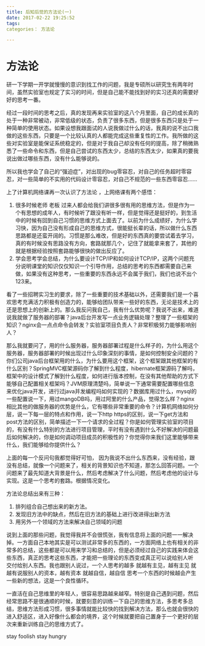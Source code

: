 ```yaml
---
title: 后知后觉的方法论(一)
date: 2017-02-22 19:25:52
tags:
categories： 方法论

---
```


# 方法论

研一下学期一开学就慢慢的意识到找工作的问题，我是专硕所以研究生有两年时间，虽然实验室也规定了实习的时间，但是自己能不能找到好的实习还真的需要好好的思考一番。

经过一段时间的思考之后，真的发现再来实验室的这八个月里面，自己的成长真的处于一种非常被动，非常低级的状态，负责了很多东西，但是很多东西只是处于一种简单的使用状态。如果设想我跟面试的人说我做过什么的话，我真的说不出口我做的这些东西，只要是一个比较认真的人都能完成这些重复性的工作。我所做的这些对实验室是能保证系统稳定的，但是对于我自己却没有任何的提高，除了稍微熟悉了一些命令和东西，但是自己尝试的东西太少，总结的东西太少，如果真的要我说出做过哪些东西，没有什么能够说的。

所以我也学会了自己的“强迫症”，对出现的bug零容忍，对自己的任务超时零容忍，对一些简单的不实用的代码设计零容忍，对自己不规范的一些东西零容忍……

上了计算机网络课再一次认识了方法论 ，上网络课有两个感悟：

1. 很多时候老师 老板 过来人都会给我们讲很多很有用的思维方法，但是作为一个有思想的成年人，有时候听了跟没有听一样，但是觉得还是挺好的，到生活中的时候有回到自己习惯的思维方式上面去了。以前为什么成绩好，为什么学习快，因为自己没有形成自己的思维方式，很能挺长辈的话，所以做什么东西思路都是还蛮开阔的。习惯是那么难改，但是好的东西真的要尝试着去学习，真的有时候没有思路没有方向，套路就那几个，记住了就能拿来套了，其他的就是根据经验按照套路能够很快的做出反应了。
2. 学会思考学会总结，为什么要设计TCP/IP和如何设计TCP/IP，这两个问题充分说明课堂的知识仅仅知识一个引导作用，总结的思考的东西都需要自己来做，如果没有这种思考，一些重要的东西永远不会属于我们，我们也说不出个123来。

看了一些招聘实习生的要求，除了一些重要的技术基础以外，还需要我们是一个喜欢思考充满活力积极有创造力的，能够给团队带来一些好的东西，无论是技术上的还是思想上的创新上的。那么我反问我自己，我有什么优势呢？我说不出来，难道说我就做了服务器的部署？java后台开发写一点业务逻辑处理？整理了一些框架的知识？nginx会一点点命令会转发？实验室项目负责人？非常积极努力能够影响别人？

那么我就要问了，用的什么服务器，服务器部署过程是什么样子的，为什么用这个服务器，服务器部署的时候出现过什么印象深刻的事情，是如何控制安全问题的？你们公司java后台框架用的什么，为什么要用这个框架，这个框架跟其他框架的有什么区别？SpringMVC框架源码你了解到什么程度，hibernate框架源码了解吗，框架中的设计模式了解到什么程度，如何进行版本控制，在没有其他帮助的方式下能够自己配置相关框架吗？JVM原理清楚吗，简单说一下通常需要配置哪些信息来优化java开发，进行过java并发编程吗如何实现的？数据库用过什么，mysql的一些配置说一下，用过mangoDB吗，用过阿里的什么产品，觉得怎么样？nginx相比其他的做服务器的优势是什么，它有哪些非常重要的命令？计算机网络如何分层，说一下每一层的特点和作用，说一下http https的区别，说一下get方法和post方法的区别，简单描述一下一个请求的全过程？你是如何管理实验室的项目的，有没有什么特别的方法进行项目管理，平时有没有遇到什么不好解决的问题最后如何解决的，你是如何调动项目成员的积极性的？你觉得你来我们这里能够带来什么，我们能够给你提供什么？

上面的每一个反问句我都觉得好可怕， 因为我说不出什么东西来，没有经验，跟没有总结，就像一个问题来了，相关的背景知识也不知道，那怎么回答问题。一个问题来了最先知道大背景是什么，然后考虑解决了什么问题，然后考虑他的设计与实现。这是一个思考的套路。根据情况变化。

方法论总结出来有三种：

1. 排列组合自己想出来的新方法。
2. 发现旧方法中的缺点，然后在旧方法的基础上进行改进得出新方法
3. 用另外一个领域的方法来解决自己领域的问题

说到上面的那些问题，我觉得我并不会很慌张，我有信息将上面的问题一一解决掉。一方面自己本地其实是可以测试非常多的东西的，一方面网络上也有相关的非常多的总结，这些都是可以用来学习和总结的，但是必须经过自己的实践来体会这些东西，真正的思考这些东西，才能把一些理论的东西变成真正可以说给别人听 交付给别人东西。我也跟别人说过，一个人思考的越多 就越有主见，越有主见 就越有说服别人的资本，越有资本 就越自信，越自信 思考一个东西的时候越会产生一些新的想法，这是一个良性循环。

一直活在自己思维里的年轻人，很容易思路越来越窄。特别是自己遇到问题，然后经常思路不是很通顺的时候，就要刻意的训练一下自己的思维方法，多思考多总结，思维方法形成习惯，很多事情就能比较快的找到解决方法，那么也就会很快的进入舒适区，进入好像什么都会的境界，这个时候就要把自己置身于一个更好的层次来重新训练自己的思维方式了。

stay foolish stay hungry

